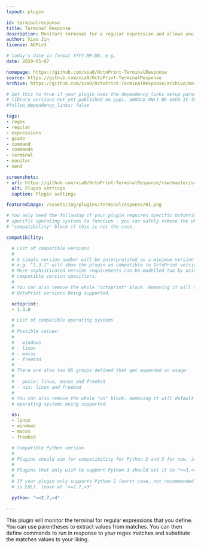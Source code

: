 ```yaml
---
layout: plugin

id: terminalresponse
title: Terminal Response
description: Monitors terminal for a regular expression and allows you to respond with your own commands.
author: Xiao Jin
license: AGPLv3

# today's date in format YYYY-MM-DD, e.g.
date: 2020-05-07

homepage: https://github.com/xia0/OctoPrint-TerminalResponse
source: https://github.com/xia0/OctoPrint-TerminalResponse
archive: https://github.com/xia0/OctoPrint-TerminalResponse/archive/master.zip

# Set this to true if your plugin uses the dependency_links setup parameter to include
# library versions not yet published on pypi. SHOULD ONLY BE USED IF THERE IS NO OTHER OPTION!
#follow_dependency_links: false

tags:
- regex
- regular
- expressions
- gcode
- command
- commands
- terminal
- monitor
- send

screenshots:
- url: https://github.com/xia0/OctoPrint-TerminalResponse/raw/master/screenshots/01.png
  alt: Plugin settings
  caption: Plugin settings

featuredimage: /assets/img/plugins/terminalresponse/01.png

# You only need the following if your plugin requires specific OctoPrint versions or
# specific operating systems to function - you can safely remove the whole
# "compatibility" block if this is not the case.

compatibility:

  # List of compatible versions
  #
  # A single version number will be interpretated as a minimum version requirement,
  # e.g. "1.3.1" will show the plugin as compatible to OctoPrint versions 1.3.1 and up.
  # More sophisticated version requirements can be modelled too by using PEP440
  # compatible version specifiers.
  #
  # You can also remove the whole "octoprint" block. Removing it will default to all
  # OctoPrint versions being supported.

  octoprint:
  - 1.3.0

  # List of compatible operating systems
  #
  # Possible values:
  #
  # - windows
  # - linux
  # - macos
  # - freebsd
  #
  # There are also two OS groups defined that get expanded on usage:
  #
  # - posix: linux, macos and freebsd
  # - nix: linux and freebsd
  #
  # You can also remove the whole "os" block. Removing it will default to all
  # operating systems being supported.

  os:
  - linux
  - windows
  - macos
  - freebsd

  # Compatible Python version
  #
  # Plugins should aim for compatibility for Python 2 and 3 for now, in which case the value should be ">=2.7,<4".
  #
  # Plugins that only wish to support Python 3 should set it to ">=3,<4".
  #
  # If your plugin only supports Python 2 (worst case, not recommended for newly developed plugins since Python 2
  # is EOL), leave at ">=2.7,<3"

  python: ">=2.7,<4"

---
```


This plugin will monitor the terminal for regular expressions that you define. You can use parentheses to extract values from matches. You can then define commands to run in response to your regex matches and substitute the matches values to your liking.
